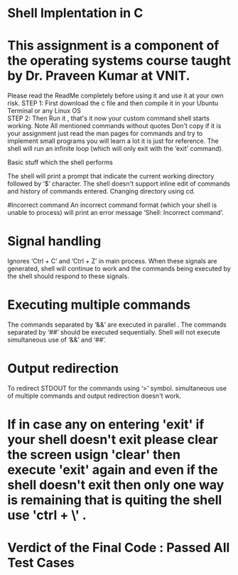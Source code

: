 # Shell Implentation in C
# This assignment is a component of the operating systems course taught by Dr. Praveen Kumar at VNIT.

Please read the ReadMe completely before using it and use it at your own risk.
STEP 1: First download the c file and then compile it in your Ubuntu Terminal or any Linux OS  
STEP 2: Then Run it , that's it now your custom command shell starts working.
Note
All mentioned commands without quotes
Don't copy if it is your assignment just read the man pages for commands and try to implement small programs you will learn a lot it is just for reference.
The shell will run an infinite loop (which will only exit with the ‘exit’ command). 

Basic stuff which the shell performs

The shell will print a prompt that indicate the current working directory followed by ‘$’ character.
The shell doesn't support inline edit of commands and history of commands entered.
Changing directory using cd.

#Incorrect command
An incorrect command format (which your shell is unable to process) will print an error message ‘Shell: Incorrect command’.

# Signal handling
Ignores  ‘Ctrl + C’ and ‘Ctrl + Z’ in main process. When these signals are generated, shell will continue to work and the commands being executed by the shell should respond to these signals.

# Executing multiple commands
The commands separated by ‘&&’ are executed in parallel .
The commands separated by ‘##’ should be executed sequentially. 
Shell will not execute simultaneous use of ‘&&’ and ‘##’. 

# Output redirection
To redirect STDOUT for the commands using ‘>’ symbol. 
simultaneous use of multiple commands and output redirection doesn't work.

# If in case any on entering 'exit' if your shell doesn't exit please clear the screen usign 'clear' then execute 'exit' again and even if the shell doesn't exit then only one way is remaining that is quiting the shell use 'ctrl + \\' .

# Verdict of the Final Code : Passed All Test Cases
